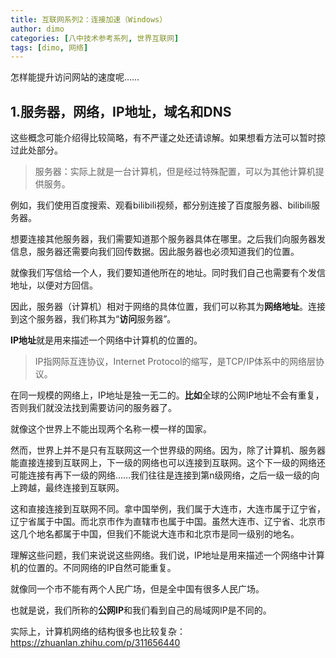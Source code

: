 ```yaml
---
title: 互联网系列2：连接加速（Windows）
author: dimo
categories: [八中技术参考系列, 世界互联网]
tags: [dimo, 网络]
---
```


怎样能提升访问网站的速度呢……

## 1.服务器，网络，IP地址，域名和DNS

这些概念可能介绍得比较简略，有不严谨之处还请谅解。如果想看方法可以暂时掠过此处部分。

> 服务器：实际上就是一台计算机，但是经过特殊配置，可以为其他计算机提供服务。

例如，我们使用百度搜索、观看bilibili视频，都分别连接了百度服务器、bilibili服务器。

想要连接其他服务器，我们需要知道那个服务器具体在哪里。之后我们向服务器发信息，服务器还需要向我们回传数据。因此服务器也必须知道我们的位置。

就像我们写信给一个人，我们要知道他所在的地址。同时我们自己也需要有个发信地址，以便对方回信。

因此，服务器（计算机）相对于网络的具体位置，我们可以称其为**网络地址**。连接到这个服务器，我们称其为“**访问**服务器”。

**IP地址**就是用来描述一个网络中计算机的位置的。

> IP指网际互连协议，Internet Protocol的缩写，是TCP/IP体系中的网络层协议。

在同一规模的网络上，IP地址是独一无二的。**比如**全球的公网IP地址不会有重复，否则我们就没法找到需要访问的服务器了。

就像这个世界上不能出现两个名称一模一样的国家。

然而，世界上并不是只有互联网这一个世界级的网络。因为，除了计算机、服务器能直接连接到互联网上，下一级的网络也可以连接到互联网。这个下一级的网络还可能连接有再下一级的网络……我们往往是连接到第n级网络，之后一级一级的向上跨越，最终连接到互联网。

这和直接连接到互联网不同。拿中国举例，我们属于大连市，大连市属于辽宁省，辽宁省属于中国。而北京市作为直辖市也属于中国。虽然大连市、辽宁省、北京市这几个地名都属于中国，但我们不能说大连市和北京市是同一级别的地名。

理解这些问题，我们来说说这些网络。我们说，IP地址是用来描述一个网络中计算机的位置的。不同网络的IP自然可能重复。

就像同一个市不能有两个人民广场，但是全中国有很多人民广场。

也就是说，我们所称的**公网IP**和我们看到自己的局域网IP是不同的。



实际上，计算机网络的结构很多也比较复杂：https://zhuanlan.zhihu.com/p/311656440